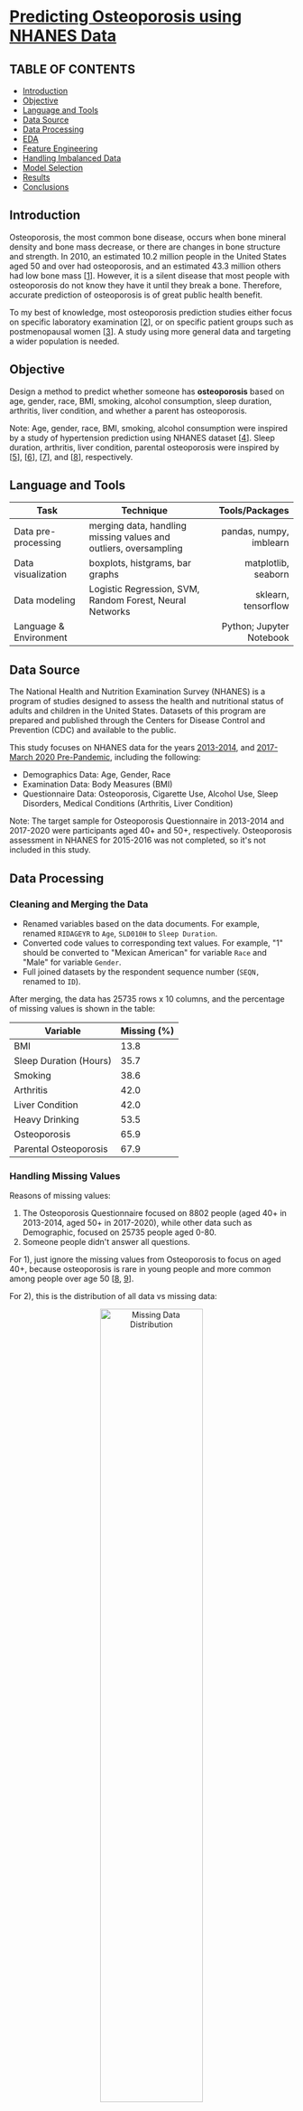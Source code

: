 # [Predicting Osteoporosis using NHANES Data](https://github.com/eeliuqin/Osteoporosis-Analysis-and-Prediction-on-NHANES-Data/blob/main/predict-osteoporosis.ipynb)

## TABLE OF CONTENTS

* [Introduction](#introduction)
* [Objective](#objective)
* [Language and Tools](#language-and-tools)
* [Data Source](#data-source)
* [Data Processing](#data-processing)
* [EDA](#eda)
* [Feature Engineering](#feature-engineering)
* [Handling Imbalanced Data](#handling-imbalanced-data)
* [Model Selection](#model-selection)
* [Results](#results)
* [Conclusions](#conclusions)

## Introduction
Osteoporosis, the most common bone disease, occurs when bone mineral density and bone mass decrease, or there are changes in bone structure and strength. In 2010, an estimated 10.2 million people in the United States aged 50 and over had osteoporosis, and an estimated 43.3 million others had low bone mass [[1](#1)]. However, it is a silent disease that most people with osteoporosis do not know they have it until they break a bone.  Therefore, accurate prediction of osteoporosis is of great public health benefit.

To my best of knowledge, most osteoporosis prediction studies either focus on specific laboratory examination [[2](#2)], or on specific patient groups such as postmenopausal women [[3](#3)]. A study using more general data and targeting a wider population is needed.

## Objective

Design a method to predict whether someone has **osteoporosis** based on age, gender, race, BMI, smoking, alcohol consumption, sleep duration, arthritis, liver condition, and whether a parent has osteoporosis.

Note: Age, gender, race, BMI, smoking, alcohol consumption were inspired by a study of hypertension prediction using NHANES dataset [[4](#4)]. Sleep duration, arthritis, liver condition, parental osteoporosis were inspired by [[5](#5)], [[6](#6)], [[7](#7)], and [[8](#8)], respectively.

## Language and Tools

| Task | Technique|Tools/Packages|
|---|---|---:|
| Data pre-processing |merging data, handling missing values and outliers, oversampling |pandas, numpy, imblearn|
| Data visualization | boxplots, histgrams, bar graphs|matplotlib, seaborn |
| Data modeling |Logistic Regression, SVM, Random Forest, Neural Networks | sklearn, tensorflow|
| Language & Environment | |Python; Jupyter Notebook |

## Data Source

The National Health and Nutrition Examination Survey (NHANES) is a program of studies designed to assess the health and nutritional status of adults and children in the United States. Datasets of this program are prepared and published through the Centers for Disease Control and Prevention (CDC) and available to the public.

This study focuses on NHANES data for the years [2013-2014](https://wwwn.cdc.gov/nchs/nhanes/continuousnhanes/default.aspx?BeginYear=2013), and [2017-March 2020 Pre-Pandemic](https://wwwn.cdc.gov/nchs/nhanes/continuousnhanes/default.aspx?Cycle=2017-2020), including the following:
- Demographics Data: Age, Gender, Race
- Examination Data: Body Measures (BMI)
- Questionnaire Data: Osteoporosis, Cigarette Use, Alcohol Use, Sleep Disorders, Medical Conditions (Arthritis, Liver Condition)

Note: The target sample for Osteoporosis Questionnaire in 2013-2014 and 2017-2020 were participants aged 40+ and 50+, respectively. Osteoporosis assessment in NHANES for 2015-2016 was not completed, so it's not included in this study.

## Data Processing

### Cleaning and Merging the Data
- Renamed variables based on the data documents. For example, renamed `RIDAGEYR` to `Age`, `SLD010H` to `Sleep Duration`.
- Converted code values to corresponding text values. For example,  "1" should be converted to "Mexican American" for variable `Race` and "Male" for variable `Gender`.
- Full joined datasets by the respondent sequence number (`SEQN,` renamed to `ID`).

After merging, the data has 25735 rows x 10 columns, and the percentage of missing values is shown in the table:

 <div align="center">

| Variable        | Missing (%) |
|-----------------|-------------|
| BMI             | 13.8        |
| Sleep Duration (Hours)     | 35.7        |
| Smoking         | 38.6        |
| Arthritis       | 42.0        |
| Liver Condition | 42.0        |
| Heavy Drinking  | 53.5        |
| Osteoporosis    | 65.9        |
| Parental Osteoporosis    | 67.9        |

</div>

### Handling Missing Values

Reasons of missing values:
1. The Osteoporosis Questionnaire focused on 8802 people (aged 40+ in 2013-2014, aged 50+ in 2017-2020), while other data such as Demographic, focused on 25735 people aged 0-80.
2. Someone people didn't answer all questions.

For 1), just ignore the missing values from Osteoporosis to focus on aged 40+, because osteoporosis is rare in young people and more common among people over age 50 [[8](#8), [9](#9)].

For 2), this is the distribution of all data vs missing data:
<div align="center">
  <img alt="Missing Data Distribution" src="images/missing-data.png" width="60%">
</div>

They have similar distributions, removing missing data should not cause too much bias, besides, data imputation is not considered in this study as it leads to inaccracy and uncertainty.

Therefore, the study analyzed complete data only, with a dimension of 6144 rows x 11 columns.


## EDA

The dataset is imbalanced with a 9:1 ratio of people with and without osteoporosis:
<div align="center">
  <img alt="Overall Data" src="images/overall-data.png" width="60%">
</div>

The prevalence of osteoporosis is associated differently with variables, such as:

<div align="center">
  <img alt="Female vs. Male" src="images/gender.png" width="43%">
&nbsp; &nbsp; 
  <img alt="Age" src="images/age.png" width="43%">  
</div>
&nbsp;
<div align="center">
  <img alt="Race" src="images/race.png" width="43%">
&nbsp; &nbsp; 
  <img alt="BMI" src="images/bmi.png" width="43%">  
</div>

## Feature Engineering

Binning the following variables for higher mutual information scores:

- BMI Group: Underweight (BMI < 18.5), Healthy Weight (18.5 <= BMI < 25), Overweight (25.0 <= BMI < 30), Obesity (30.0 or higher)
- Sleep Duration Group: Less than 7 Hours, 7-9 Hours, More than 9 Hours

## Handling Imbalanced Data

For such an imbalanced data (with osteoporosis: 9.9%, without osteoporosis: 90.1%), models probably have much poor predictive performance for the minority class (with osteoporosis) than the majority (without), however, correct prediction of the minority class is more important. 

There are 3 options for addressing imbalanced data: Undersampling, Oversampling, and Combination of undersampling and oversampling. The main disadvantage of undersampling is that it will discard potentially useful data, so it will not be considered in this project. Oversampling does not cause any loss of information, and in some cases, may perform better than undersampling. However, oversampling often involves duplicating a small number of events, which leads to overfitting. To balance these concerns, some scenarios may require a combination of undersampling and oversampling to obtain the most realistic dataset and accurate results.

This project compared 2 oversampling methods (Adaptive Synthetic Sampling Approach (ADASYN)[[10](#10)], Synthetic Minority Oversampling Technique (SMOTE) [[11](#11)]）and 1 combination method (SMOTETomek [[12](#12)]), here is the performance metrics of Logistic Regression with original data only, after ADASYN, after SMOTE, and after SMOTETomek:

<div align="center">

| Oversampling Method                          | Accuracy                       | Precision | Recall | F1 Score | AUC   |
|------------------- |-------------------- |-------  |--------|----------|-------|
| SMOTE         | 0.781     | 0.263     | 0.783  | 0.394    | 0.852 |
| SMOTETomek    | 0.777     | 0.261     | 0.792  | 0.393    | 0.851 |
| ADASYN        | 0.765     | 0.250     | 0.792  | 0.380    | 0.851 |
| Original Data | 0.908     | 0.484     | 0.142  | 0.219    | 0.853 |

</div>

All 3 resampling methods sigfinicantly improved recall and F1 score, with **SMOTE** performing best. Therefore it's applied to the training dataset.

## Model Selection
Benchmarking 4 popular classification algorithms:

| Model                         | Pros                | Cons                                |
|------------------------------ |-------------------- |-------------------------------------|
| Logistic Regression       | easier to set up and train than other machine learning applications; very efficient when the dataset has features that are linearly separable | fails to capture complex relationships; overfits on high dimensional data  |
| Support Vector Machines (SVM) | works well with a clear margin of separation; effective in high-dimensional spaces   | doesn't perform well when the dataset is large or has more noise    |
| Random Forest                 | works well with non-linear data; lower risk of overfitting   | not suitable for dataset with a lot of sparse features  |
| Neural Networks               |  works well with non-linear data with large number of inputs; fast predictions once trained | works like a black box and not interpretable; computation is expensive and time consuming |

## Results
Predicted osteoporosis based on age, gender, race, BMI, smoking, alcohol, arthritis, liver condition, and parental osteoporosis with above models,
**Neural Networks** performed best, and after optimization, it achieved sensitivity (recall) 72.6%, f1 score 44.5% and AUC 0.85.

**ROC Curves**
<div align="center">
  <img alt="ROC Curves of Various Models" src="images/roc-curves.png" width="50%">
</div>

**Performance Metrics**
<div align="center">

| Model               | Accuracy | Precision | Recall | F1 Score | AUC   |
|---------------------|----------|-----------|--------|----------|-------|
| Neural Networks      | 0.835     | 0.321     | 0.726  | 0.445    | 0.850 |
| SVM                  | 0.813     | 0.289     | 0.726  | 0.414    | 0.840 |
| Logistic Regression  | 0.781     | 0.263     | 0.783  | 0.394    | 0.852 |
| Random Forest        | 0.883     | 0.350     | 0.340  | 0.344    | 0.816 |
</div>

## Conclusions

This study focused on predicting osteoporosis based on age, gender, race, BMI, smoking, alcohol, arthritis, liver condition, and parental osteoporosis.
The analyzed results showed that women had a higher risk of osteoporosis than men, and it increased with age. Additionally, osteoporosis was associated with underweight, arthritis, and parental osteoporosis. The predictive model with Neural Networks algorithm can be used as an inference agent to assist professionals in osteoporosis diagnosis.

## References

<a id="1">[1]</a> Wright NC, Looker AC, Saag KG, Curtis JR, Delzell ES, Randall S, Dawson-Hughes B. The recent prevalence of osteoporosis and low bone mass in the United States based on bone mineral density at the femoral neck or lumbar spine. J Bone Miner Res 29(11):2520–6. 2014.
<br/>
<a id="2">[2]</a> Theodoros Iliou, Christos-Nikolaos Anagnostopoulos, Ioannis M. Stephanakis, George Anastassopoulos, A novel data preprocessing method for boosting neural network performance: A case study in osteoporosis prediction, Information Sciences, Volume 380, 2017.
<br/>
<a id="3">[3]</a> S. K. Kim, T. K. Yoo, E. Oh and D. W. Kim, "Osteoporosis risk prediction using machine learning and conventional methods," 2013 35th Annual International Conference of the IEEE Engineering in Medicine and Biology Society (EMBC), Osaka, Japan, 2013, pp. 188-191, doi: 10.1109/EMBC.2013.6609469.
<br/>
<a id="4">[4]</a> López-Martínez, Fernando, et al. "An artificial neural network approach for predicting hypertension using NHANES data." Scientific Reports 10.1 (2020): 1-14.
<br/>
<a id="5">[5]</a> Ochs-Balcom HM, Hovey KM, Andrews C, Cauley JA, Hale L, Li W, Bea JW, Sarto GE, Stefanick ML, Stone KL, Watts NB, Zaslavsky O, Wactawski-Wende J. Short Sleep Is Associated With Low Bone Mineral Density and Osteoporosis in the Women's Health Initiative. J Bone Miner Res. 2020 Feb;35(2):261-268. doi: 10.1002/jbmr.3879. Epub 2019 Nov 6. PMID: 31692127; PMCID: PMC8223077.
<br/>
<a id="6">[6]</a> [What People With Rheumatoid Arthritis Need To Know About Osteoporosis](https://www.bones.nih.gov/health-info/bone/osteoporosis/conditions-behaviors/osteoporosis-ra)
<br/>
<a id="7">[7]</a> Handzlik-Orlik G, Holecki M, Wilczyński K, Duława J. Osteoporosis in liver disease: pathogenesis and management. Ther Adv Endocrinol Metab. 2016 Jun;7(3):128-35. doi: 10.1177/2042018816641351. Epub 2016 Apr 6. PMID: 27293541; PMCID: PMC4892399.
<br/>
<a id="8">[8]</a> [Does Osteoporosis Run in Your Family](https://www.cdc.gov/genomics/disease/osteoporosis.htm#:~:text=Osteoporosis%20is%20more%20common%20in,until%20they%20break%20a%20bone.)
<br/>
<a id="9">[9]</a> [Juvenile Osteoporosis](https://www.bones.nih.gov/health-info/bone/bone-health/juvenile/juvenile-osteoporosis)
<br/>
<a id="10">[10]</a> Haibo He, Yang Bai, E. A. Garcia and Shutao Li, "ADASYN: Adaptive synthetic sampling approach for imbalanced learning," 2008 IEEE International Joint Conference on Neural Networks (IEEE World Congress on Computational Intelligence), Hong Kong, 2008, pp. 1322-1328, doi: 10.1109/IJCNN.2008.4633969.
<br/>
<a id="11">[11]</a> Chawla, N. V., Bowyer, K. W., Hall, L. O., & Kegelmeyer, W. P. (2002). SMOTE: synthetic minority over-sampling technique. Journal of Artificial Intelligence Research, 16, 321–357.
<br/>
<a id="12">[12]</a> G. Batista, B. Bazzan, M. Monard, “Balancing Training Data for Automated Annotation of Keywords: a Case Study,” In WOB, 10-18, 2003.


